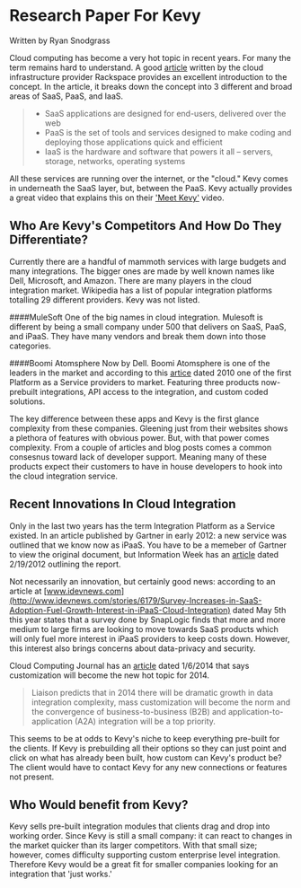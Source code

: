 Research Paper For Kevy
========
Written by Ryan Snodgrass

Cloud computing has become a very hot topic in recent years. For many the term remains hard to understand. A good [article](http://www.rackspace.com/knowledge_center/whitepaper/understanding-the-cloud-computing-stack-saas-paas-iaas) written by the cloud infrastructure provider Rackspace provides an excellent introduction to the concept. In the article, it breaks down the concept into 3 different and broad areas of SaaS, PaaS, and IaaS.

>- SaaS applications are designed for end-users, delivered over the web 
>- PaaS is the set of tools and services designed to make coding and deploying those applications quick and efficient 
>- IaaS is the hardware and software that powers it all – servers, storage, networks, operating systems

All these services are running over the internet, or the "cloud." Kevy comes in underneath the SaaS layer, but, between the PaaS. Kevy actually provides a great video that explains this on their ['Meet Kevy'](http://kevy.com/resources#videos) video.

Who Are Kevy's Competitors And How Do They Differentiate?
--------

Currently there are a handful of mammoth services with large budgets and many integrations. The bigger ones are made by well known names like Dell, Microsoft, and Amazon. There are many players in the cloud integration market. Wikipedia has a list of popular integration platforms totalling 29 different providers. Kevy was not listed.

####MuleSoft
One of the big names in cloud integration. Mulesoft is different by being a small company under 500 that delivers on SaaS, PaaS, and iPaaS. They have many vendors and break them down into those categories.

####Boomi Atomsphere
Now by Dell. Boomi Atomsphere is one of the leaders in the market and according to this [artice](http://cloudcomputing.sys-con.com/node/1614705) dated 2010 one of the first Platform as a Service providers to market. Featuring three products now- prebuilt integrations, API access to the integration, and custom coded solutions.


The key difference between these apps and Kevy is the first glance complexity from these companies. Gleening just from their websites shows a plethora of features with obvious power. But, with that power comes complexity. From a couple of articles and blog posts comes a common consesnus toward lack of developer support.  Meaning many of these products expect their customers to have in house developers to hook into the cloud integration service.

Recent Innovations In Cloud Integration
------
Only in the last two years has the term Integration Platform as a Service existed. In an article published by Gartner in early 2012: a new service was outlined that we know now as iPaaS. You have to be a memeber of Gartner to view the original document, but Information Week has an [article](http://www.informationweek.com/cloud/platform-as-a-service/meet-ipaas-gartner-ranks-new-cloud-service-pioneers/d/d-id/1113882) dated 2/19/2012 outlining the report.

Not necessarily an innovation, but certainly good news: according to an article at [www.idevnews.com](http://www.idevnews.com/stories/6179/Survey-Increases-in-SaaS-Adoption-Fuel-Growth-Interest-in-iPaaS-Cloud-Integration) dated May 5th this year states that a survey done by SnapLogic finds that more and more medium to large firms are looking to move towards SaaS products which will only fuel more interest in iPaaS providers to keep costs down. However, this interest also brings concerns about data-privacy and security.

Cloud Computing Journal has an [article](http://cloudcomputing.sys-con.com/node/2914476) dated 1/6/2014 that says customization will become the new hot topic for 2014.
>Liaison predicts that in 2014 there will be dramatic growth in data integration complexity, mass customization will become the norm and the convergence of business-to-business (B2B) and application-to-application (A2A) integration will be a top priority.

This seems to be at odds to Kevy's niche to keep everything pre-built for the clients. If Kevy is prebuilding all their options so they can just point and click on what has already been built, how custom can Kevy's product be? The client would have to contact Kevy for any new connections or features not present.

Who Would benefit from Kevy?
------
Kevy sells pre-built integration modules that clients drag and drop into working order. Since Kevy is still a small company: it can react to changes in the market quicker than its larger competitors. With that small size; however, comes difficulty supporting custom enterprise level integration. Therefore Kevy would be a great fit for smaller companies looking for an integration that 'just works.'
